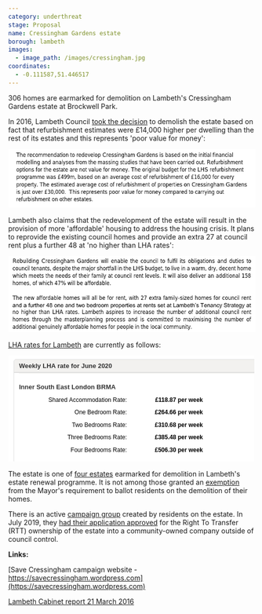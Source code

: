 ```yaml
---
category: underthreat
stage: Proposal
name: Cressingham Gardens estate 
borough: lambeth
images:
  - image_path: /images/cressingham.jpg
coordinates: 
  - -0.111587,51.446517
---
```

306 homes are earmarked for demolition on Lambeth's Cressingham Gardens estate at Brockwell Park.

In 2016, Lambeth Council [took the decision](https://moderngov.lambeth.gov.uk/documents/s80093/Cabinet%20Report%20-%20March%202016%20v8.pdf) to demolish the estate based on fact that refurbishment estimates were £14,000 higher per dwelling than the rest of its estates and this represents 'poor value for money':

<img src="/images/cressinghamrefurb.png" class="img-fluid rounded img-thumbnail">

Lambeth also claims that the redevelopment of the estate will result in the provision of more 'affordable' housing to address the housing crisis. It plans to reprovide the existing council homes and provide an extra 27 at council rent plus a further 48 at 'no higher than LHA rates':

<img src="/images/cressinghamlha.png" class="img-fluid rounded img-thumbnail">

[LHA rates for Lambeth](https://lha-direct.voa.gov.uk/SearchResults.aspx?LocalAuthorityId=22&LHACategory=999&Month=6&Year=2020&SearchPageParameters=true) are currently as follows:

<img src="/images/cressinghamlharates.png" class="img-fluid rounded img-thumbnail">

The estate is one of [four estates](/underthreat/lambeth/) earmarked for demolition in Lambeth's estate renewal programme. It is not among those granted an [exemption](/approved/ballotexemptions) from the Mayor's requirement to ballot residents on the demolition of their homes.

There is an active [campaign group](https://savecressingham.wordpress.com) created by residents on the estate. In July 2019, they [had their application approved](http://www.brixtonbuzz.com/2019/07/cressingham-gardens-residents-win-right-to-transfer/) for the Right To Transfer (RTT) ownership of the estate into a community-owned company outside of council control.

__Links:__

[Save Cressingham campaign website - https://savecressingham.wordpress.com](https://savecressingham.wordpress.com)

[Lambeth Cabinet report 21 March 2016](https://moderngov.lambeth.gov.uk/documents/s80093/Cabinet%20Report%20-%20March%202016%20v8.pdf)
